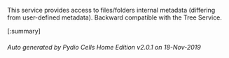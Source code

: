 






This service provides access to files/folders internal metadata (differing from user-defined metadata). Backward compatible with the Tree Service.

[:summary]

###### Auto generated by Pydio Cells Home Edition v2.0.1 on 18-Nov-2019
